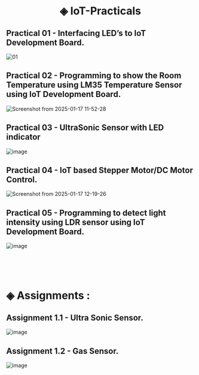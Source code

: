 # <center>◈ IoT-Practicals</center>
## Practical 01 - Interfacing LED’s to IoT Development Board.
![01](https://github.com/user-attachments/assets/c66bb94d-8104-4c08-a829-7cf162e78273)<br/> 
## Practical 02 - Programming to show the Room Temperature using LM35 Temperature Sensor using IoT Development Board.
![Screenshot from 2025-01-17 11-52-28](https://github.com/user-attachments/assets/615c7b5d-5644-4f75-83c9-d334d3305082)<br/> 
## Practical 03 - UltraSonic Sensor with LED indicator
![image](https://github.com/user-attachments/assets/1f1b0d69-6cc4-496f-b1e9-83112cc0c832)<br/>
## Practical 04 - IoT based Stepper Motor/DC Motor Control.
![Screenshot from 2025-01-17 12-19-26](https://github.com/user-attachments/assets/60652418-47a2-4f45-a0e5-3adbb7bbc364)<br/> 
## Practical 05 - Programming to detect light intensity using LDR sensor using IoT Development Board.
![image](https://github.com/user-attachments/assets/568111ce-2fcd-43dd-8ee5-4504d4d28bc7)<br/> 
<br/> 
<br/> 
<br/> 
<br/> 
# ◈ Assignments : 
## Assignment 1.1 - Ultra Sonic Sensor.
![image](https://github.com/user-attachments/assets/232547fb-148c-4ef1-aef4-915f96800188)
<br/> 
## Assignment 1.2 - Gas Sensor.
![image](https://github.com/user-attachments/assets/7bb3e6a7-9ab9-4799-b741-0e9940a61ec2)



